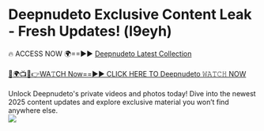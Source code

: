 # Deepnudeto Exclusive Content Leak - Fresh Updates! (l9eyh)

🔥 ACCESS NOW 🌍==►► <a href="https://tinyurl.com/yc657z5k" rel="nofollow">Deepnudeto Latest Collection</a>
<br><br>
[🔴🌍📺📱👉WA𝚃CH Now==►► CLICK HERE TO Deepnudeto 𝚆𝙰𝚃𝙲𝙷 NOW](https://tinyurl.com/yc657z5k)
<br><br>
Unlock Deepnudeto's private videos and photos today! Dive into the newest 2025 content updates and explore exclusive material you won’t find anywhere else.
<br>
<a href="https://tinyurl.com/yc657z5k" rel="nofollow" data-target="animated-image.originalLink"><img src="https://camo.githubusercontent.com/8a4f000d20f83aca3bf7ec5f350d767afa0574a8a352519fd8cfa583a6f93a33/68747470733a2f2f692e696d6775722e636f6d2f644a486b345a712e676966" data-canonical-src="https://i.imgur.com/dJHk4Zq.gif" style="max-width: 100%; display: inline-block;" data-target="animated-image.originalImage"></a>
<br>
